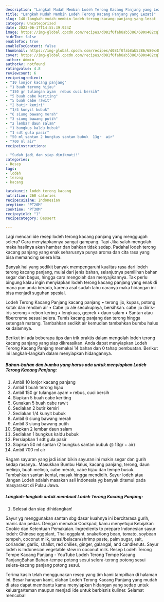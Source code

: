```yaml
---
description: "Langkah Mudah Membin Lodeh Terong Kacang Panjang yang Lezat}"
title: "Langkah Mudah Membin Lodeh Terong Kacang Panjang yang Lezat}"
slug: 140-langkah-mudah-membin-lodeh-terong-kacang-panjang-yang-lezat
category: Uncategorized
date: 2023-06-17T14:55:39.924Z
image: https://img-global.cpcdn.com/recipes/d081f0fab8ab5386/680x482cq70/lodeh-terong-kacang-panjang-foto-resep-utama.jpg
hideToc: false
enableToc: true
enableTocContent: false
thumbnail: https://img-global.cpcdn.com/recipes/d081f0fab8ab5386/680x482cq70/lodeh-terong-kacang-panjang-foto-resep-utama.jpg
cover: https://img-global.cpcdn.com/recipes/d081f0fab8ab5386/680x482cq70/lodeh-terong-kacang-panjang-foto-resep-utama.jpg
author: Admin
authorAv: notfound
ratingvalue: 4.8
reviewcount: 6
recipeingredient:
- "10 lonjor kacang panjang"
- "1 buah terong hijau"
- "150 gr tulangan ayam  rebus cuci bersih"
- "5 buah cabe keriting"
- "5 buah cabe rawit"
- "2 butir kemiri"
- "1/4 kunyit bubuk"
- "6 siung bawang merah"
- "3 siung bawang putih"
- "2 lembar daun salam"
- "1 bungkus kaldu bubuk"
- "1 sdt gula pasir"
- "50 ml santan 2 bungkus santan bubuk  13gr  air"
- "700 ml air"
recipeinstructions:

- "Sudah jadi dan siap dinikmati!"
categories:
- Resep
tags:
- lodeh
- terong
- kacang

katakunci: lodeh terong kacang 
nutrition: 260 calories
recipecuisine: Indonesian
preptime: "PT20M"
cooktime: "PT30M"
recipeyield: "1"
recipecategory: Dessert

---
```



Lagi mencari ide resep lodeh terong kacang panjang yang menggugah selera? Cara menyiapkannya sangat gampang. Tapi Jika salah mengolah maka hasilnya akan hambar dan bahkan tidak sedap. Padahal lodeh terong kacang panjang yang enak seharusnya punya aroma dan cita rasa yang bisa memancing selera kita.


Banyak hal yang sedikit banyak mempengaruhi kualitas rasa dari lodeh terong kacang panjang, mulai dari jenis bahan, selanjutnya pemilihan bahan segar dan bagus, hingga cara mengolah dan menyajikannya. Tak perlu bingung kalau ingin menyiapkan lodeh terong kacang panjang yang enak di mana pun anda berada, karena asal sudah tahu caranya maka hidangan ini bisa menjadi suguhan spesial.

Lodeh Terong Kacang Panjang kacang panjang • terong ijo, kupas, potong kotak dan rendam air • Cabe ijo ale secukupnya, bersihkan. cabe ijo diiris-iris serong • rebon kering • lengkuas, geprek • daun salam • Santan atau fibercreme sesuai selera. Tumis kacang panjang dan terong hingga setengah matang. Tambahkan sedikit air kemudian tambahkan bumbu halus ke dalamnya.


Berikut ini ada beberapa tips dan trik praktis dalam mengolah lodeh terong kacang panjang yang siap dikreasikan. Anda dapat menyiapkan Lodeh Terong Kacang Panjang memakai 14 bahan dan 0 tahap pembuatan. Berikut ini langkah-langkah dalam menyiapkan hidangannya.

<!--inarticleads1-->

##### Bahan-bahan dan bumbu yang harus ada untuk menyiapkan Lodeh Terong Kacang Panjang:

1. Ambil 10 lonjor kacang panjang
1. Ambil 1 buah terong hijau
1. Ambil 150 gr tulangan ayam » rebus, cuci bersih
1. Siapkan 5 buah cabe keriting
1. Gunakan 5 buah cabe rawit
1. Sediakan 2 butir kemiri
1. Sediakan 1/4 kunyit bubuk
1. Ambil 6 siung bawang merah
1. Ambil 3 siung bawang putih
1. Siapkan 2 lembar daun salam
1. Sediakan 1 bungkus kaldu bubuk
1. Persiapkan 1 sdt gula pasir
1. Siapkan 50 ml santan (2 bungkus santan bubuk @ 13gr + air)
1. Ambil 700 ml air


Ragam sayuran yang jadi isian bikin sayuran ini makin segar dan gurih sedap rasanya.. Masukkan Bumbu Halus, kacang panjang, terong, daun melinjo, buah melinjo, cabe merah, cabe hijau dan tempe busuk. Tambahkan santan kental, masak hingga mendidih. Sayur lodeh atau Jangan Lodeh adalah masakan asli Indonesia yg banyak ditemui pada masyarakat di Pulau Jawa. 

<!--inarticleads2-->

##### Langkah-langkah untuk membuat Lodeh Terong Kacang Panjang:


1. Selesai dan siap dihidangkan!

Sayur yg menggunakan santan sbg dasar kuahnya ini bercitarasa gurih, manis dan pedas. Dengan memakai Cookpad, kamu menyetujui Kebijakan Cookie dan Ketentuan Pemakaian. Ingredients to prepare Indonesian sayur lodeh: Chinese eggplant, Thai eggplant, snake/long bean, tomato, soybean tempeh, coconut milk, terasi/belacan/shrimp paste, palm sugar, salt, coriander, garlic, shallot, red chilies, ginger, galangal, and candlenuts. Sayur lodeh is Indonesian vegetable stew in coconut milk. Resep Lodeh Terong Tempe Kacang Panjang - YouTube Lodeh Terong Tempe Kacang PanjangBahan Bahan-tempe potong sesui selera-terong potong sesui selera-kacang panjang potong sesui. 

Terima kasih telah menggunakan resep yang tim kami tampilkan di halaman ini. Besar harapan kami, olahan Lodeh Terong Kacang Panjang yang mudah di atas dapat membantu kamu menyiapkan hidangan yang sedap untuk keluarga/teman maupun menjadi ide untuk berbisnis kuliner. Selamat mencoba!
